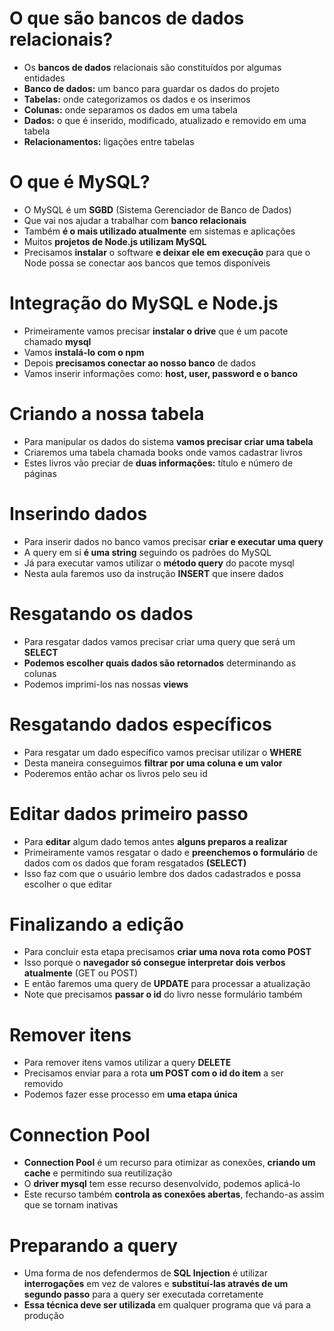 # O que são bancos de dados relacionais?

- Os **bancos de dados** relacionais são constituídos por algumas entidades
- **Banco de dados:** um banco para guardar os dados do projeto
- **Tabelas:** onde categorizamos os dados e os inserimos 
- **Colunas:** onde separamos os dados em uma tabela
- **Dados:** o que é inserido, modificado, atualizado e removido em uma tabela
- **Relacionamentos:** ligações entre tabelas

# O que é MySQL?

- O MySQL é um **SGBD** (Sistema Gerenciador de Banco de Dados)
- Que vai nos ajudar a trabalhar com **banco relacionais**
- Também **é o mais utilizado atualmente** em sistemas e aplicações
- Muitos **projetos de Node.js utilizam MySQL**
- Precisamos **instalar** o software **e deixar ele em execução** para que o Node possa se conectar aos bancos que temos disponíveis

# Integração do MySQL e Node.js

- Primeiramente vamos precisar **instalar o drive** que é um pacote chamado **mysql**
- Vamos **instalá-lo com o npm**
- Depois **precisamos conectar ao nosso banco** de dados
- Vamos inserir informações como: **host, user, password e o banco**

# Criando a nossa tabela

- Para manipular os dados do sistema **vamos precisar criar uma tabela**
- Criaremos uma tabela chamada books onde vamos cadastrar livros
- Estes livros vão preciar de **duas informações:** título e número de páginas

# Inserindo dados

- Para inserir dados no banco vamos precisar **criar e executar uma query**
- A query em si **é uma string** seguindo os padrões do MySQL
- Já para executar vamos utilizar o **método query** do pacote mysql
- Nesta aula faremos uso da instrução **INSERT** que insere dados

# Resgatando os dados

- Para resgatar dados vamos precisar criar uma query que será um **SELECT**
- **Podemos escolher quais dados são retornados** determinando as colunas
- Podemos imprimi-los nas nossas **views**

# Resgatando dados específicos

- Para resgatar um dado específico vamos precisar utilizar o **WHERE**
- Desta maneira conseguimos **filtrar por uma coluna e um valor**
- Poderemos então achar os livros pelo seu id

# Editar dados primeiro passo

- Para **editar** algum dado temos antes **alguns preparos a realizar**
- Primeiramente vamos resgatar o dado e **preenchemos o formulário** de dados com os dados que foram resgatados **(SELECT)**
- Isso faz com que o usuário lembre dos dados cadastrados e possa escolher o que editar

# Finalizando a edição

- Para concluir esta etapa precisamos **criar uma nova rota como POST**
- Isso porque o **navegador só consegue interpretar dois verbos atualmente** (GET ou POST)
- E então faremos uma query de **UPDATE** para processar a atualização
- Note que precisamos **passar o id** do livro nesse formulário também

# Remover itens

- Para remover itens vamos utilizar a query **DELETE**
- Precisamos enviar para a rota **um POST com o id do item** a ser removido
- Podemos fazer esse processo em **uma etapa única**

# Connection Pool

- **Connection Pool** é um recurso para otimizar as conexões, **criando um cache** e permitindo sua reutilização
- O **driver mysql** tem esse recurso desenvolvido, podemos aplicá-lo
- Este recurso também **controla as conexões abertas**, fechando-as assim que se tornam inativas

# Preparando a query

- Uma forma de nos defendermos de **SQL Injection** é utilizar **interrogações** em vez de valores e **substituí-las através de um segundo passo** para a query ser executada corretamente
- **Essa técnica deve ser utilizada** em qualquer programa que vá para a produção